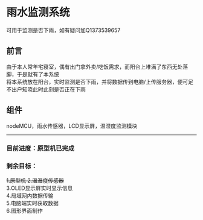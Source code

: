 # 雨水监测系统
可用于监测是否下雨，如有疑问加Q1373539657

## 前言
由于本人常年宅寝室，偶有出门拿外卖/吃饭需求，而阳台上堆满了东西无处落脚，于是就有了本系统  
将本系统放在阳台，实时监测是否下雨，并将数据传到电脑/上传服务器，便可足不出户知晓此时此刻是否正在下雨

## 组件
nodeMCU，雨水传感器，LCD显示屏，温湿度监测模块

******

### 目前进度：原型机已完成

### 剩余目标：
~~1.原型机
2.温湿度传感器~~  
3.OLED显示屏实时显示信息  
4.局域网内数据传输  
5.电脑端实时获取数据  
6.图形界面制作  
